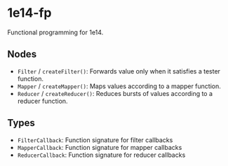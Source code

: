 1e14-fp
=======

Functional programming for 1e14.

Nodes
-----

* `Filter` / `createFilter()`: Forwards value only when it satisfies a tester 
function. 
* `Mapper` / `createMapper()`: Maps values according to a mapper function.
* `Reducer` / `createReducer()`: Reduces bursts of values according to a 
reducer function.

Types
-----

* `FilterCallback`: Function signature for filter callbacks
* `MapperCallback`: Function signature for mapper callbacks
* `ReducerCallback`: Function signature for reducer callbacks

